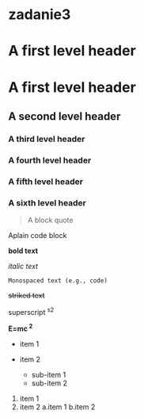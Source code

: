 # zadanie3

# A first level  header

# A first level header

## A second level header

### A third level header

### A fourth level header

### A fifth level header

### A sixth level header

> A block quote

 Aplain code  block

**bold text**

_italic text_

`Monospaced text (e.g., code)`

~~striked  text~~

superscript <sup> s2

**E=mc<sup> 2** 

- item 1

- item 2

  - sub-item 1
  - sub-item 2
  
1. item 1
2. item 2
  a.item 1
  b.item 2
